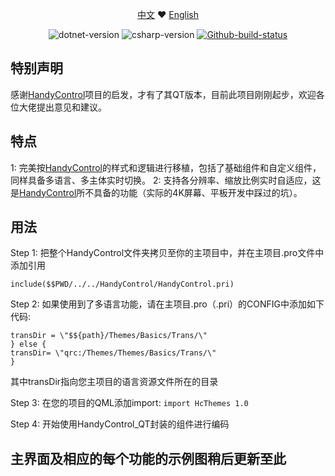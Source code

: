 <p align="center">
    <a href="https://github.com/HandyOrg/HandyControl/blob/master/README-cn.md">中文</a> 
    ❤ 
    <a href="https://github.com/HandyOrg/HandyControl/blob/master/README.md">English</a>
</p>

<p align="center"> 
    <img alt="dotnet-version" src="https://img.shields.io/badge/IDE-QT%20Creator-blue"></img>
    <img alt="csharp-version" src="https://img.shields.io/badge/QT-%3E%3D5.14.2-blue"></img>
    <a href="https://github.com/HandyOrg/HandyControl/actions?query=workflow%3Abuild">
        <img alt="Github-build-status" src="https://github.com/HandyOrg/HandyControl/workflows/build/badge.svg"></img>
    </a>
</p>

## 特别声明

感谢<a href="https://github.com/HandyOrg/HandyControl">HandyControl</a>项目的启发，才有了其QT版本，目前此项目刚刚起步，欢迎各位大佬提出意见和建议。<br/>

## 特点
1: 完美按<a href="https://github.com/HandyOrg/HandyControl">HandyControl</a>的样式和逻辑进行移植，包括了基础组件和自定义组件，同样具备多语言、多主体实时切换。
2: 支持各分辨率、缩放比例实时自适应，这是<a href="https://github.com/HandyOrg/HandyControl">HandyControl</a>所不具备的功能（实际的4K屏幕、平板开发中踩过的坑）。

## 用法

Step 1: 把整个HandyControl文件夹拷贝至你的主项目中，并在主项目.pro文件中添加引用 

```include($$PWD/../../HandyControl/HandyControl.pri)```

Step 2: 如果使用到了多语言功能，请在主项目.pro（.pri）的CONFIG中添加如下代码:
```CONFIG(debug, debug|release) {
transDir = \"$${path}/Themes/Basics/Trans/\"
} else {
transDir= \"qrc:/Themes/Themes/Basics/Trans/\"
}
```
其中transDir指向您主项目的语言资源文件所在的目录

Step 3: 在您的项目的QML添加import:
`import HcThemes 1.0`

Step 4: 开始使用HandyControl_QT封装的组件进行编码

## 主界面及相应的每个功能的示例图稍后更新至此